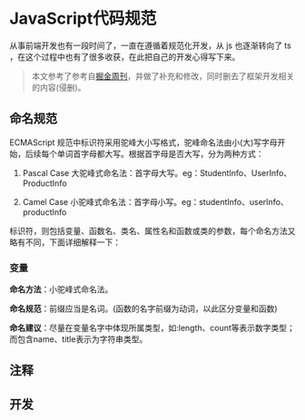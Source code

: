 # JavaScript代码规范

从事前端开发也有一段时间了，一直在遵循着规范化开发，从 js 也逐渐转向了 ts ，在这个过程中也有了很多收获，在此把自己的开发心得写下来。

>  本文参考了参考自[掘金周刊](https://juejin.im/entry/599d433cf265da24797b5c66)，并做了补充和修改，同时删去了框架开发相关的内容(侵删)。

## 命名规范

ECMAScript 规范中标识符采用驼峰大小写格式，驼峰命名法由小(大)写字母开始，后续每个单词首字母都大写。根据首字母是否大写，分为两种方式：

1. Pascal Case 大驼峰式命名法：首字母大写。eg：StudentInfo、UserInfo、ProductInfo

2. Camel Case 小驼峰式命名法：首字母小写。eg：studentInfo、userInfo、productInfo

标识符，则包括变量、函数名、类名、属性名和函数或类的参数，每个命名方法又略有不同，下面详细解释一下：

### 变量

**命名方法**：小驼峰式命名法。

**命名规范**：前缀应当是名词。(函数的名字前缀为动词，以此区分变量和函数)

**命名建议**：尽量在变量名字中体现所属类型，如:length、count等表示数字类型；而包含name、title表示为字符串类型。

## 注释

## 开发
